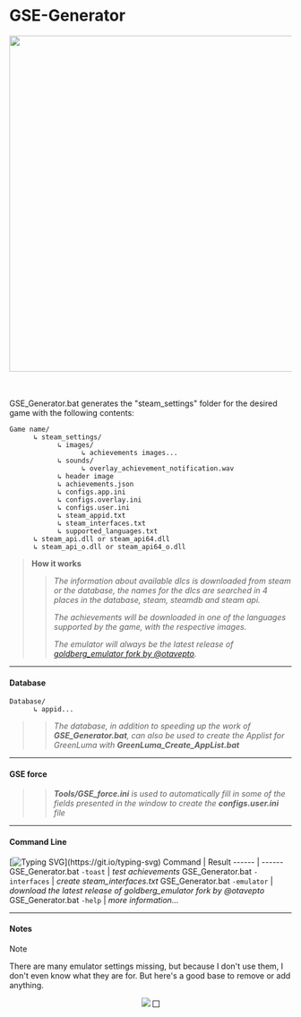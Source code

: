 # GSE-Generator
<p align="center">
  <img width="600" src="https://i.imgur.com/evuBfti.png">
  <br><br>
  <a href=""><img src="https://img.shields.io/badge/script-bat / hta- ?logo=windowsterminal&style=social" alt="" title="Scripts"></a>
	&nbsp;<a href=""><img src="https://img.shields.io/badge/windows-10 / 11- ?logo=windows10&style=social" alt="" title="Windows"></a>
</p>

GSE_Generator.bat generates the "steam_settings" folder for the desired game with the following contents:
``` text
Game name/
      ↳ steam_settings/
            ↳ images/
                  ↳ achievements images...
            ↳ sounds/
                  ↳ overlay_achievement_notification.wav
            ↳ header image
            ↳ achievements.json
            ↳ configs.app.ini
            ↳ configs.overlay.ini
            ↳ configs.user.ini
            ↳ steam_appid.txt
            ↳ steam_interfaces.txt
            ↳ supported_languages.txt
      ↳ steam_api.dll or steam_api64.dll
      ↳ steam_api_o.dll or steam_api64_o.dll
```
> **How it works**
>
>> *The information about available dlcs is downloaded from steam or the database, the names for the dlcs are searched in 4 places in the database, steam, steamdb and steam api.*
>> 
>> *The achievements will be downloaded in one of the languages supported by the game, with the respective images.*
>> 
>> *The emulator will always be the latest release of [goldberg_emulator fork by @otavepto](https://github.com/otavepto/gbe_fork).*

***
#### Database
``` text
Database/
      ↳ appid...
```
>> *The database, in addition to speeding up the work of **GSE_Generator.bat**, can also be used to create the Applist for GreenLuma with **GreenLuma_Create_AppList.bat***

***
#### GSE force
>> ***Tools/GSE_force.ini** is used to automatically fill in some of the fields presented in the window to create the **configs.user.ini** file*

***
#### Command Line
[![Typing SVG](https://readme-typing-svg.herokuapp.com?font=Console&size=22&color=ffffff&background=000000&lines=>_+COMMAND+LINE+USAGE:)](https://git.io/typing-svg)
Command | Result
------ | ------
GSE_Generator.bat `-toast` | *test achievements*
GSE_Generator.bat `-interfaces` | *create steam_interfaces.txt*
GSE_Generator.bat `-emulator` | *download the latest release of goldberg_emulator fork by @otavepto*
GSE_Generator.bat `-help` | *more information...*

***
#### Notes
> [!NOTE]
> There are many emulator settings missing, but because I don't use them, I don't even know what they are for.
> But here's a good base to remove or add anything.

<p align="center"> 
  <a href="https://www.paypal.com/donate/?hosted_button_id=9WWD5XXJXQ9VG"><img src="https://www.paypalobjects.com/en_US/i/btn/btn_donateCC_LG.gif"/></a>
  <img alt="" border="1" src="https://www.paypal.com/en_PT/i/scr/pixel.gif" width="10" height="10"/>
</p>
